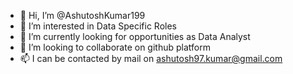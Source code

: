 - 👋 Hi, I’m @AshutoshKumar199
- 👀 I’m interested in Data Specific Roles
- 🌱 I’m currently looking for opportunities as Data Analyst
- 💞️ I’m looking to collaborate on github platform
- 📫 I can be contacted by mail on ashutosh97.kumar@gmail.com

<!---
AshutoshKumar199/AshutoshKumar199 is a ✨ special ✨ repository because its `README.md` (this file) appears on your GitHub profile.
You can click the Preview link to take a look at your changes.
--->

